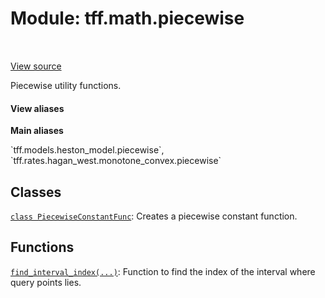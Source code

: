 <div itemscope itemtype="http://developers.google.com/ReferenceObject">
<meta itemprop="name" content="tff.math.piecewise" />
<meta itemprop="path" content="Stable" />
</div>

# Module: tff.math.piecewise

<!-- Insert buttons and diff -->

<table class="tfo-notebook-buttons tfo-api" align="left">
</table>

<a target="_blank" href="https://github.com/google/tf-quant-finance/blob/master/tf_quant_finance/math/piecewise.py">View source</a>



Piecewise utility functions.

<section class="expandable">
  <h4 class="showalways">View aliases</h4>
  <p>
<b>Main aliases</b>
<p>`tff.models.heston_model.piecewise`, `tff.rates.hagan_west.monotone_convex.piecewise`</p>
</p>
</section>



## Classes

[`class PiecewiseConstantFunc`](../../tff/math/piecewise/PiecewiseConstantFunc.md): Creates a piecewise constant function.

## Functions

[`find_interval_index(...)`](../../tff/math/piecewise/find_interval_index.md): Function to find the index of the interval where query points lies.

